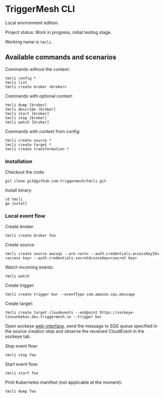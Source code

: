 # TriggerMesh CLI
Local environment edition.

Project status: Work in progress, initial testing stage.

Working name is `tmcli`.

## Available commands and scenarios

Commands without the context:

```
tmcli config *
tmcli list
tmcli create broker <broker>
```

Commands with optional context:

```
tmcli dump [broker]
tmcli describe [broker]
tmcli start [broker]
tmcli stop [broker]
tmcli watch [broker]
```

Commands with context from config:

```
tmcli create source *
tmcli create target *
tmcli create transformation *
```

### Installation

Checkout the code:

```
git clone git@github.com:triggermesh/tmcli.git
```

Install binary:

```
cd tmcli
go install
```

### Local event flow

Create broker:

```
tmcli create broker foo
```

Create source:

```
tmcli create source awssqs --arn <arn> --auth.credentials.accessKeyID=<access key> --auth.credentials.secretAccessKey=<secret key>
```

Watch incoming events:

```
tmcli watch
```

Create trigger:

```
tmcli create trigger bar --eventType com.amazon.sqs.message
```

Create target:

```
tmcli create target cloudevents --endpoint https://sockeye-tzununbekov.dev.triggermesh.io --trigger bar 
```

Open sockeye [web-interface](https://sockeye-tzununbekov.dev.triggermesh.io), send the message to SQS queue specified in the source creation step and observe the received CloudEvent in the sockeye tab.

Stop event flow:

```
tmcli stop foo
```

Start event flow:

```
tmcli start foo
```

Print Kubernetes manifest (not applicable at the moment):

```
tmcli dump foo
```
